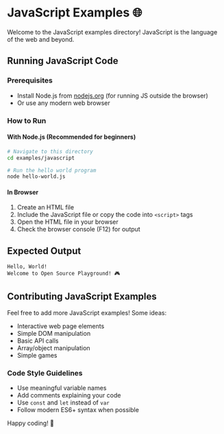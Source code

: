 # JavaScript Examples 🌐

Welcome to the JavaScript examples directory! JavaScript is the language of the web and beyond.

## Running JavaScript Code

### Prerequisites
- Install Node.js from [nodejs.org](https://nodejs.org/) (for running JS outside the browser)
- Or use any modern web browser

### How to Run

#### With Node.js (Recommended for beginners)
```bash
# Navigate to this directory
cd examples/javascript

# Run the hello world program
node hello-world.js
```

#### In Browser
1. Create an HTML file
2. Include the JavaScript file or copy the code into `<script>` tags
3. Open the HTML file in your browser
4. Check the browser console (F12) for output

## Expected Output
```
Hello, World!
Welcome to Open Source Playground! 🎮
```

## Contributing JavaScript Examples

Feel free to add more JavaScript examples! Some ideas:
- Interactive web page elements
- Simple DOM manipulation
- Basic API calls
- Array/object manipulation
- Simple games

### Code Style Guidelines
- Use meaningful variable names
- Add comments explaining your code
- Use `const` and `let` instead of `var`
- Follow modern ES6+ syntax when possible

Happy coding! 🎉